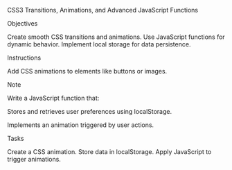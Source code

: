 CSS3 Transitions, Animations, and Advanced JavaScript Functions

Objectives

Create smooth CSS transitions and animations. Use JavaScript functions for dynamic behavior. Implement local storage for data persistence.

Instructions

Add CSS animations to elements like buttons or images.

Note

Write a JavaScript function that:

Stores and retrieves user preferences using localStorage.

Implements an animation triggered by user actions.

Tasks

Create a CSS animation. Store data in localStorage. Apply JavaScript to trigger animations.
